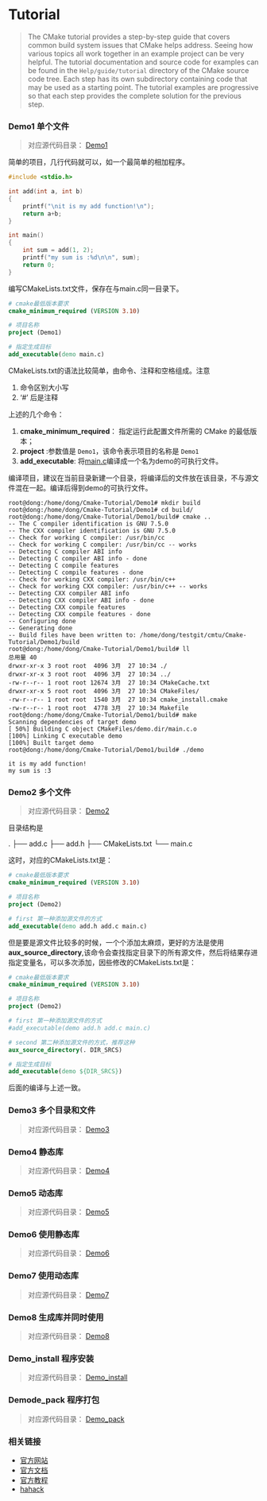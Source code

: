 # Tutorial

> The CMake tutorial provides a step-by-step guide that covers common build system issues that CMake helps address. Seeing how various topics all work together in an example project can be very helpful. The tutorial documentation and source code for examples can be found in the `Help/guide/tutorial` directory of the CMake source code tree. Each step has its own subdirectory containing code that may be used as a starting point. The tutorial examples are progressive so that each step provides the complete solution for the previous step.



### Demo1 单个文件

> 对应源代码目录： [Demo1](https://github.com/wodingdong/Cmake-Tutorial/tree/main/Demo1)

简单的项目，几行代码就可以，如一个最简单的相加程序。

```c
#include <stdio.h>

int add(int a, int b)
{
	printf("\nit is my add function!\n");
	return a+b;
}

int main()
{
	int sum = add(1, 2);
	printf("my sum is :%d\n\n", sum);	
	return 0;
}

```

编写CMakeLists.txt文件，保存在与main.c同一目录下。

```cmake
# cmake最低版本要求
cmake_minimum_required (VERSION 3.10)

# 项目名称
project (Demo1)

# 指定生成目标
add_executable(demo main.c)

```

CMakeLists.txt的语法比较简单，由命令、注释和空格组成。注意

1. 命令区别大小写
2.  ‘#’ 后是注释

上述的几个命令：

1. **cmake_minimum_required**： 指定运行此配置文件所需的 CMake 的最低版本；
2. **project** :参数值是 `Demo1`，该命令表示项目的名称是 `Demo1`
3. **add_executable**: 将[main.c](https://github.com/wodingdong/Cmake-Tutorial/blob/main/Demo1/main.c)编译成一个名为demo的可执行文件。

编译项目，建议在当前目录新建一个目录，将编译后的文件放在该目录，不与源文件混在一起。编译后得到demo的可执行文件。

```
root@dong:/home/dong/Cmake-Tutorial/Demo1# mkdir build
root@dong:/home/dong/Cmake-Tutorial/Demo1# cd build/
root@dong:/home/dong/Cmake-Tutorial/Demo1/build# cmake ..
-- The C compiler identification is GNU 7.5.0
-- The CXX compiler identification is GNU 7.5.0
-- Check for working C compiler: /usr/bin/cc
-- Check for working C compiler: /usr/bin/cc -- works
-- Detecting C compiler ABI info
-- Detecting C compiler ABI info - done
-- Detecting C compile features
-- Detecting C compile features - done
-- Check for working CXX compiler: /usr/bin/c++
-- Check for working CXX compiler: /usr/bin/c++ -- works
-- Detecting CXX compiler ABI info
-- Detecting CXX compiler ABI info - done
-- Detecting CXX compile features
-- Detecting CXX compile features - done
-- Configuring done
-- Generating done
-- Build files have been written to: /home/dong/testgit/cmtu/Cmake-Tutorial/Demo1/build
root@dong:/home/dong/Cmake-Tutorial/Demo1/build# ll
总用量 40
drwxr-xr-x 3 root root  4096 3月  27 10:34 ./
drwxr-xr-x 3 root root  4096 3月  27 10:34 ../
-rw-r--r-- 1 root root 12674 3月  27 10:34 CMakeCache.txt
drwxr-xr-x 5 root root  4096 3月  27 10:34 CMakeFiles/
-rw-r--r-- 1 root root  1540 3月  27 10:34 cmake_install.cmake
-rw-r--r-- 1 root root  4778 3月  27 10:34 Makefile
root@dong:/home/dong/Cmake-Tutorial/Demo1/build# make
Scanning dependencies of target demo
[ 50%] Building C object CMakeFiles/demo.dir/main.c.o
[100%] Linking C executable demo
[100%] Built target demo
root@dong:/home/dong/Cmake-Tutorial/Demo1/build# ./demo 

it is my add function!
my sum is :3

```



### Demo2 多个文件

> 对应源代码目录： [Demo2](https://github.com/wodingdong/Cmake-Tutorial/tree/main/Demo2)

目录结构是

.
├── add.c
├── add.h
├── CMakeLists.txt
└── main.c

 这时，对应的CMakeLists.txt是：

```cmake
# cmake最低版本要求
cmake_minimum_required (VERSION 3.10)

# 项目名称
project (Demo2)

# first 第一种添加源文件的方式
add_executable(demo add.h add.c main.c)
```

但是要是源文件比较多的时候，一个个添加太麻烦，更好的方法是使用 **aux_source_directory**,该命令会查找指定目录下的所有源文件，然后将结果存进指定变量名，可以多次添加，因些修改的CMakeLists.txt是：

```cmake
# cmake最低版本要求
cmake_minimum_required (VERSION 3.10)

# 项目名称
project (Demo2)

# first 第一种添加源文件的方式
#add_executable(demo add.h add.c main.c)

# second 第二种添加源文件的方式，推荐这种
aux_source_directory(. DIR_SRCS)

# 指定生成目标
add_executable(demo ${DIR_SRCS})
```

后面的编译与上述一致。

### Demo3 多个目录和文件

> 对应源代码目录： [Demo3](https://github.com/wodingdong/Cmake-Tutorial/tree/main/Demo3)

### Demo4 静态库

> 对应源代码目录： [Demo4](https://github.com/wodingdong/Cmake-Tutorial/tree/main/Demo4)

### Demo5 动态库

> 对应源代码目录： [Demo5](https://github.com/wodingdong/Cmake-Tutorial/tree/main/Demo5)

### Demo6 使用静态库

> 对应源代码目录： [Demo6](https://github.com/wodingdong/Cmake-Tutorial/tree/main/Demo6)

### Demo7 使用动态库

> 对应源代码目录： [Demo7](https://github.com/wodingdong/Cmake-Tutorial/tree/main/Demo7)

### Demo8 生成库并同时使用

> 对应源代码目录： [Demo8](https://github.com/wodingdong/Cmake-Tutorial/tree/main/Demo8)

### Demo_install 程序安装

> 对应源代码目录： [Demo_install](https://github.com/wodingdong/Cmake-Tutorial/tree/main/Demo_install)

### Demode_pack 程序打包

> 对应源代码目录： [Demo_pack](https://github.com/wodingdong/Cmake-Tutorial/tree/main/Demo_pack)

### 相关链接

- [官方网站](http://www.cmake.org/ )
- [官方文档](https://www.hahack.com/codes/cmake/)
- [官方教程](https://cmake.org/cmake-tutorial)
- [hahack](https://www.hahack.com/codes/cmake/)



